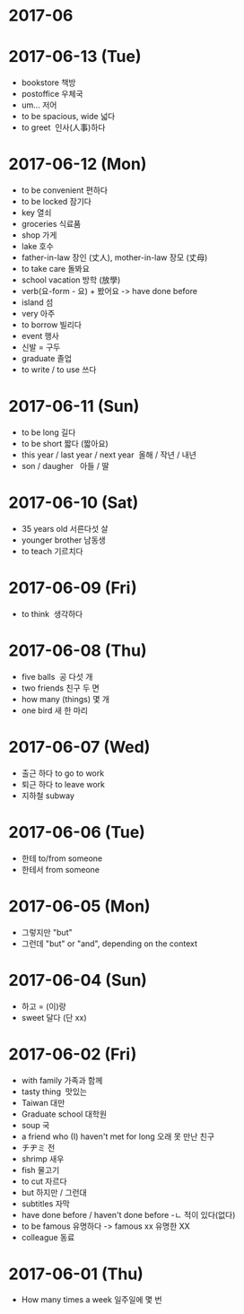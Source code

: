 # 2017-06

# 2017-06-13 (Tue)

- bookstore  책방
- postoffice  우체국
- um... 저어
- to be spacious, wide 넓다
- to greet  인사(人事)하다 

# 2017-06-12 (Mon)

- to be convenient 편하다
- to be locked 잠기다
- key 열쇠
- groceries 식료품
- shop 가게
- lake 호수
- father-in-law 장인 (丈人), mother-in-law 장모 (丈母)
- to take care 돌봐요
- school vacation 방학 (放學)
- verb(요-form - 요) + 봤어요 -> have done before
- island 섬
- very 아주
- to borrow 빌리다
- event 행사
- 신발 = 구두
- graduate 졸업 
- to write / to use 쓰다

# 2017-06-11 (Sun)

- to be long  길다 
- to be short 짧다 (짧아요)
- this year / last year / next year  올해 / 작년 / 내년
- son / daugher   아들 / 딸

# 2017-06-10 (Sat)

- 35 years old 서른다섯 살
- younger brother 남동생
- to teach 기르치다

# 2017-06-09 (Fri)

- to think  생각하다

# 2017-06-08 (Thu)

- five balls  공 다섯 개
- two friends 친구 두 면
- how many (things) 몇 개
- one bird 새 한 마리

# 2017-06-07 (Wed)

- 출근 하다  to go to work
- 퇴근 하다  to leave work
- 지하철  subway

# 2017-06-06 (Tue)

- 한테    to/from someone
- 한테서   from someone

# 2017-06-05 (Mon)

- 그렇지만 "but"
- 그런데 "but" or "and", depending on the context


# 2017-06-04 (Sun)

- 하고 = (이)랑
- sweet 달다 (단 xx)

# 2017-06-02 (Fri)

- with family 가족과 함께 
- tasty thing  맛있는 
- Taiwan 대만
- Graduate school 대학원
- soup 국
- a friend who (I) haven't met for long 오래 못 만난 친구
- チヂミ  전
- shrimp 새우
- fish 물고기
- to cut 자르다
- but 하지만 / 그런대
- subtitles 자막
- have done before / haven't done before -ㄴ 적이 있다(없다)
- to be famous 유명하다 -> famous xx 유명한 XX
- colleague 동료

# 2017-06-01 (Thu)

- How many times a week 일주일에 몇 번
